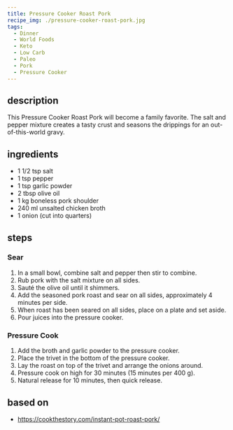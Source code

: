 ```yaml
---
title: Pressure Cooker Roast Pork
recipe_img: ./pressure-cooker-roast-pork.jpg
tags:
  - Dinner
  - World Foods
  - Keto
  - Low Carb
  - Paleo
  - Pork
  - Pressure Cooker
---
```


## description

This Pressure Cooker Roast Pork will become a family favorite. The salt and pepper mixture creates a tasty crust and seasons the drippings for an out-of-this-world gravy.

## ingredients

- 1 1/2 tsp salt
- 1 tsp pepper
- 1 tsp garlic powder
- 2 tbsp olive oil
- 1 kg boneless pork shoulder
- 240 ml unsalted chicken broth
- 1 onion (cut into quarters)

## steps

### Sear

1. In a small bowl, combine salt and pepper then stir to combine.
2. Rub pork with the salt mixture on all sides.
3. Sauté the olive oil until it shimmers.
4. Add the seasoned pork roast and sear on all sides, approximately 4 minutes per side.
5. When roast has been seared on all sides, place on a plate and set aside.
6. Pour juices into the pressure cooker.

### Pressure Cook

1. Add the broth and garlic powder to the pressure cooker.
2. Place the trivet in the bottom of the pressure cooker.
3. Lay the roast on top of the trivet and arrange the onions around.
4. Pressure cook on high for 30 minutes (15 minutes per 400 g).
5. Natural release for 10 minutes, then quick release.

## based on

- https://cookthestory.com/instant-pot-roast-pork/
